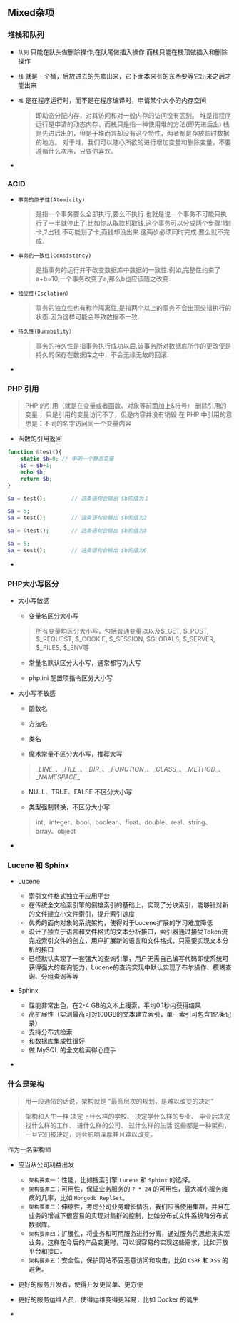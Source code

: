 ﻿  
## Mixed杂项  

### 堆栈和队列  

* `队列` 只能在队头做删除操作,在队尾做插入操作.而栈只能在栈顶做插入和删除操作  
* `栈` 就是一个桶，后放进去的先拿出来，它下面本来有的东西要等它出来之后才能出来  
* `堆` 是在程序运行时，而不是在程序编译时，申请某个大小的内存空间  

    > 即动态分配内存，对其访问和对一般内存的访问没有区别。
堆是指程序运行是申请的动态内存，而栈只是指一种使用堆的方法(即先进后出)
栈是先进后出的，但是于堆而言却没有这个特性，两者都是存放临时数据的地方。 对于堆，我们可以随心所欲的进行增加变量和删除变量，不要遵循什么次序，只要你喜欢。

-

### ACID  

* `事务的原子性(Atomicity)`  

    > 是指一个事务要么全部执行,要么不执行.也就是说一个事务不可能只执行了一半就停止了.比如你从取款机取钱,这个事务可以分成两个步骤:1划卡,2出钱.不可能划了卡,而钱却没出来.这两步必须同时完成.要么就不完成.

* `事务的一致性(Consistency)`

    > 是指事务的运行并不改变数据库中数据的一致性.例如,完整性约束了a+b=10,一个事务改变了a,那么b也应该随之改变.

* `独立性(Isolation）`

    > 事务的独立性也有称作隔离性,是指两个以上的事务不会出现交错执行的状态.因为这样可能会导致数据不一致.

* `持久性(Durability）`

    > 事务的持久性是指事务执行成功以后,该事务所对数据库所作的更改便是持久的保存在数据库之中，不会无缘无故的回滚.

-

### PHP 引用

> PHP 的引用（就是在变量或者函数、对象等前面加上&符号） 
删除引用的变量 ，只是引用的变量访问不了，但是内容并没有销毁
在 PHP 中引用的意思是：不同的名字访问同一个变量内容

* 函数的引用返回

```php
function &test(){ 
    static $b=0; // 申明一个静态变量 
    $b = $b+1; 
    echo $b; 
    return $b;
}

$a = test();        // 这条语句会输出 $b的值为１ 

$a = 5;
$a = test();        // 这条语句会输出 $b的值为2

$a = &test();       // 这条语句会输出 $b的值为3 

$a = 5;
$a = test();        // 这条语句会输出 $b的值为6
```

-

### PHP大小写区分

* 大小写敏感 

    * 变量名区分大小写 
    > 所有变量均区分大小写，包括普通变量以以及\$_GET, \$_POST, \$_REQUEST, \$_COOKIE, \$_SESSION, \$GLOBALS, \$_SERVER, \$_FILES, \$_ENV等

    * 常量名默认区分大小写，通常都写为大写 

    * php.ini 配置项指令区分大小写 

* 大小写不敏感 

    * 函数名  
    
    * 方法名  
    
    * 类名  
    
    * 魔术常量不区分大小写，推荐大写
    > \__LINE__、\__FILE__、\__DIR__、\__FUNCTION__、\__CLASS__、\__METHOD__、\__NAMESPACE__

    * NULL、TRUE、FALSE 不区分大小写 

    * 类型强制转换，不区分大小写
    > int、integer、bool、boolean、float、double、real、string、array、object
    
-

### Lucene 和 Sphinx

* Lucene

    * 索引文件格式独立于应用平台
    * 在传统全文检索引擎的倒排索引的基础上，实现了分块索引，能够针对新的文件建立小文件索引，提升索引速度
    * 优秀的面向对象的系统架构，使得对于Lucene扩展的学习难度降低
    * 设计了独立于语言和文件格式的文本分析接口，索引器通过接受Token流完成索引文件的创立，用户扩展新的语言和文件格式，只需要实现文本分析的接口
    * 已经默认实现了一套强大的查询引擎，用户无需自己编写代码即使系统可获得强大的查询能力，Lucene的查询实现中默认实现了布尔操作、模糊查询、分组查询等等
    
* Sphinx
    
    * 性能非常出色，在2-4 GB的文本上搜索，平均0.1秒内获得结果
    * 高扩展性（实测最高可对100GB的文本建立索引，单一索引可包含1亿条记录）
    * 支持分布式检索
    * 和数据库集成性很好
    * 做 MySQL 的全文检索得心应手
    
-

### 什么是架构

> 用一段通俗的话说，架构就是 "最高层次的规划，是难以改变的决定"  

> 架构和人生一样
决定上什么样的学校、
决定学什么样的专业、
毕业后决定找什么样的工作、
进什么样的公司、
过什么样的生活
这些都是一种架构，一旦它们被决定，则会影响深厚并且难以改变。

作为一名架构师

* 应当从公司利益出发

    * `架构要素一`：性能，比如搜索引擎 `Lucene` 和 `Sphinx` 的选择。
    * `架构要素二`：可用性，保证业务服务的 `7 * 24` 的可用性，最大减小服务瘫痪的几率，比如 `Mongodb ReplSet`。
    * `架构要素三`：伸缩性，考虑公司业务增长情况，我们应当使用集群，并且在业务的增减下很容易的实现对集群的控制，比如分布式文件系统和分布式数据库。
    * `架构要素四`：扩展性，将业务和可用服务进行分离，通过服务的思想来实现业务，这样在今后的产品变更时，可以很容易的实现这些需求，比如开放平台和接口。
    * `架构要素五`：安全性，保护网站不受恶意访问和攻击，比如 `CSRF` 和 `XSS` 的避免。
    
* 更好的服务开发者，使得开发更简单、更方便
* 更好的服务运维人员，使得运维变得更容易，比如 Docker 的诞生

-

### 